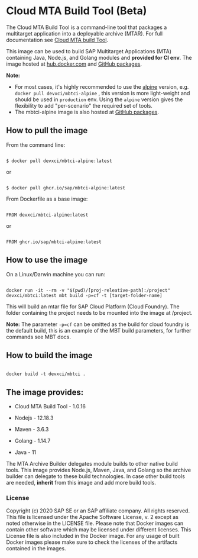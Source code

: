 # Cloud MTA Build Tool (Beta)


The Cloud MTA Build Tool is a command-line tool that packages a multitarget application into a deployable archive (MTAR). For full documentation see [Cloud MTA build Tool](https://sap.github.io/cloud-mta-build-tool/).

This image can be used to build SAP Multitarget Applications (MTA) containing Java, Node.js, and Golang modules and **provided for CI env**. 
The image hosted at [hub.docker.com](https://hub.docker.com/r/devxci/mbtci) and [GitHub packages](https://github.com/SAP/cloud-mta-build-tool/packages/445909/versions).

**Note:** 
* For most cases, it's highly recommended to use the [alpine](https://hub.docker.com/r/devxci/mbtci-alpine) version, e.g. `docker pull devxci/mbtci-alpine` ,
this version is more light-weight and should be used in `production` env.
Using the `alpine` version gives the flexibility to add "per-scenario" the required set of tools. 
* The mbtci-alpine image is also hosted at [GitHub packages](https://github.com/SAP/cloud-mta-build-tool/packages/473756/versions).

## How to pull the image

From the command line:
```

$ docker pull devxci/mbtci-alpine:latest

```
or
```

$ docker pull ghcr.io/sap/mbtci-alpine:latest

```

From Dockerfile as a base image:
```

FROM devxci/mbtci-alpine:latest

```
or
```

FROM ghcr.io/sap/mbtci-alpine:latest

```

## How to use the image

On a Linux/Darwin machine you can run:

```

docker run -it --rm -v "$(pwd)/[proj-releative-path]:/project" devxci/mbtci:latest mbt build -p=cf -t [target-folder-name]

```
This will build an mtar file for SAP Cloud Platform (Cloud Foundry). The folder containing the project needs to be mounted into the image at /project.


<b>Note:</b> The parameter `-p=cf` can be omitted as the build for cloud foundry is the default build, this is an example of the MBT build parameters, for further commands see MBT docs.

## How to build the image

```

docker build -t devxci/mbtci .

```

## The image provides:


- Cloud MTA Build Tool - 1.0.16

- Nodejs - 12.18.3

- Maven - 3.6.3

- Golang - 1.14.7

- Java - 11



The MTA Archive Builder delegates module builds to other native build tools. This image provides Node.js, Maven, Java, and Golang so the archive builder can delegate to these build technologies. In case other build tools are needed, <b>inherit</b> from this image and add more build tools.


### License


Copyright (c) 2020 SAP SE or an SAP affiliate company. All rights reserved. This file is licensed under the Apache Software License, v. 2 except as noted otherwise in the LICENSE file.
Please note that Docker images can contain other software which may be licensed under different licenses. This License file is also included in the Docker image. For any usage of built Docker images please make sure to check the licenses of the artifacts contained in the images.
